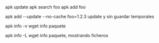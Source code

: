 apk update
apk search foo
apk add foo

apk add --update --no-cache foo=1.2.3
  update y sin guardar temporales

apk info -v wget
  info paquete

apk info -L wget
  info paquete, mostrando ficheros
